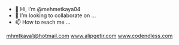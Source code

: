 - 👋 Hi, I’m @mehmetkaya04
- 💞️ I’m looking to collaborate on ...
- 📫 How to reach me ...

mhmtkaya1@hotmail.com
www.alipgetir.com
www.codendless.com

<!---
mehmetkaya04/mehmetkaya04 is a ✨ special ✨ repository because its `README.md` (this file) appears on your GitHub profile.
You can click the Preview link to take a look at your changes.
--->
